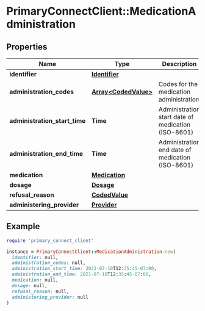 # PrimaryConnectClient::MedicationAdministration

## Properties

| Name | Type | Description | Notes |
| ---- | ---- | ----------- | ----- |
| **identifier** | [**Identifier**](Identifier.md) |  | [optional] |
| **administration_codes** | [**Array&lt;CodedValue&gt;**](CodedValue.md) | Codes for the medication administration | [optional] |
| **administration_start_time** | **Time** | Administration start date of medication (ISO-8601) | [optional] |
| **administration_end_time** | **Time** | Administration end date of medication (ISO-8601) | [optional] |
| **medication** | [**Medication**](Medication.md) |  | [optional] |
| **dosage** | [**Dosage**](Dosage.md) |  | [optional] |
| **refusal_reason** | [**CodedValue**](CodedValue.md) |  | [optional] |
| **administering_provider** | [**Provider**](Provider.md) |  | [optional] |

## Example

```ruby
require 'primary_connect_client'

instance = PrimaryConnectClient::MedicationAdministration.new(
  identifier: null,
  administration_codes: null,
  administration_start_time: 2021-07-10T12:35:45-07:00,
  administration_end_time: 2021-07-10T12:35:45-07:00,
  medication: null,
  dosage: null,
  refusal_reason: null,
  administering_provider: null
)
```

